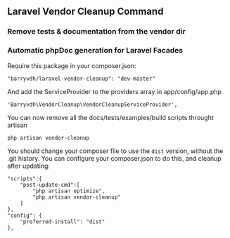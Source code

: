 ## Laravel Vendor Cleanup Command

### Remove tests & documentation from the vendor dir


### Automatic phpDoc generation for Laravel Facades

Require this package in your composer.json:

    "barryvdh/laravel-vendor-cleanup": "dev-master"

And add the ServiceProvider to the providers array in app/config/app.php

    'Barryvdh\VendorCleanup\VendorCleanupServiceProvider',

You can now remove all the docs/tests/examples/build scripts throught artisan

    php artisan vendor-cleanup

You should change your composer file to use the `dist` version, without the .git history.
You can configure your composer.json to do this, and cleanup after updating:

    "scripts":{
        "post-update-cmd":[
            "php artisan optimize",
            "php artisan vendor-cleanup"
        ]
    },
    "config": {
        "preferred-install": "dist"
    },





